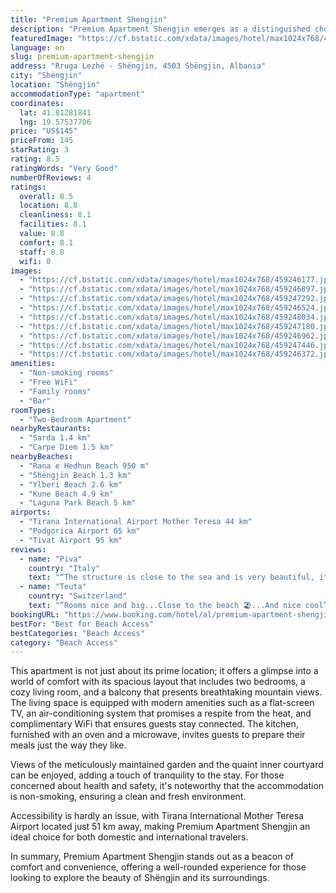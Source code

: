 ```yaml
---
title: "Premium Apartment Shengjin"
description: "Premium Apartment Shengjin emerges as a distinguished choice for travelers seeking comfort and convenience in the heart of Shëngjin."
featuredImage: "https://cf.bstatic.com/xdata/images/hotel/max1024x768/459246177.jpg?k=caf32c7d454e10aaf23f1ff3a4dddf1f164fef3aca1bef2b7eceb0d35129eca1&o=&hp=1"
language: en
slug: premium-apartment-shengjin
address: "Rruga Lezhë - Shëngjin, 4503 Shëngjin, Albania"
city: "Shëngjin"
location: "Shëngjin"
accommodationType: "apartment"
coordinates:
  lat: 41.81281841
  lng: 19.57537706
price: "US$145"
priceFrom: 145
starRating: 3
rating: 8.5
ratingWords: "Very Good"
numberOfReviews: 4
ratings:
  overall: 8.5
  location: 8.8
  cleanliness: 8.1
  facilities: 8.1
  value: 8.8
  comfort: 8.1
  staff: 8.8
  wifi: 0
images:
  - "https://cf.bstatic.com/xdata/images/hotel/max1024x768/459246177.jpg?k=caf32c7d454e10aaf23f1ff3a4dddf1f164fef3aca1bef2b7eceb0d35129eca1&o=&hp=1"
  - "https://cf.bstatic.com/xdata/images/hotel/max1024x768/459246897.jpg?k=cb60e9d1f7d0dc9eb141640c7099c81115c7ca65ace4417c857bf1b6f208d986&o=&hp=1"
  - "https://cf.bstatic.com/xdata/images/hotel/max1024x768/459247292.jpg?k=0b26f5fa4aaf389190aefa41fd91b8cba71d097a1d610b6bbdb267bf20f4d915&o=&hp=1"
  - "https://cf.bstatic.com/xdata/images/hotel/max1024x768/459246524.jpg?k=bdbf0d7a85de35b184425186334222338e35d80869477e5c29431415fe08a5d7&o=&hp=1"
  - "https://cf.bstatic.com/xdata/images/hotel/max1024x768/459248034.jpg?k=f82dd821c543f0525566a60de18621c2eb974ae2ac12fd4e350ee5519b0ebbcf&o=&hp=1"
  - "https://cf.bstatic.com/xdata/images/hotel/max1024x768/459247180.jpg?k=3ef5e1060a4048c2ddb0aebc00a47453c1bfedcd4beeae47bc8d850231a7af19&o=&hp=1"
  - "https://cf.bstatic.com/xdata/images/hotel/max1024x768/459246962.jpg?k=a434a9532198f690f5304c0d39f09295984bf2cb93f4db165b55bf8a81ce0362&o=&hp=1"
  - "https://cf.bstatic.com/xdata/images/hotel/max1024x768/459247446.jpg?k=4eae0634d2ade3b8452519cdf7d167aeeac322064970416f4c8addba59b2895d&o=&hp=1"
  - "https://cf.bstatic.com/xdata/images/hotel/max1024x768/459246372.jpg?k=984271bd6a02e0cea0baece3da08510d7a2547efd5e29c1ccea5fc3c872551ea&o=&hp=1"
amenities:
  - "Non-smoking rooms"
  - "Free WiFi"
  - "Family rooms"
  - "Bar"
roomTypes:
  - "Two-Bedroom Apartment"
nearbyRestaurants:
  - "Sarda 1.4 km"
  - "Carpe Diem 1.5 km"
nearbyBeaches:
  - "Rana e Hedhun Beach 950 m"
  - "Shëngjin Beach 1.3 km"
  - "Ylberi Beach 2.6 km"
  - "Kune Beach 4.9 km"
  - "Laguna Park Beach 5 km"
airports:
  - "Tirana International Airport Mother Teresa 44 km"
  - "Podgorica Airport 65 km"
  - "Tivat Airport 95 km"
reviews:
  - name: "Piva"
    country: "Italy"
    text: "“The structure is close to the sea and is very beautiful, it is new, in a beautiful location. Everything was clean and the house is very fresh.”"
  - name: "Teuta"
    country: "Switzerland"
    text: "“Rooms nice and big...Close to the beach 🏖️...And nice cool”"
bookingURL: "https://www.booking.com/hotel/al/premium-apartment-shengjin.en-gb.html?aid=8035640"
bestFor: "Best for Beach Access"
bestCategories: "Beach Access"
category: "Beach Access"
---
```


This apartment is not just about its prime location; it offers a glimpse into a world of comfort with its spacious layout that includes two bedrooms, a cozy living room, and a balcony that presents breathtaking mountain views. The living space is equipped with modern amenities such as a flat-screen TV, an air-conditioning system that promises a respite from the heat, and complimentary WiFi that ensures guests stay connected. The kitchen, furnished with an oven and a microwave, invites guests to prepare their meals just the way they like.

Views of the meticulously maintained garden and the quaint inner courtyard can be enjoyed, adding a touch of tranquility to the stay. For those concerned about health and safety, it's noteworthy that the accommodation is non-smoking, ensuring a clean and fresh environment.

Accessibility is hardly an issue, with Tirana International Mother Teresa Airport located just 51 km away, making Premium Apartment Shengjin an ideal choice for both domestic and international travelers.

In summary, Premium Apartment Shengjin stands out as a beacon of comfort and convenience, offering a well-rounded experience for those looking to explore the beauty of Shëngjin and its surroundings.